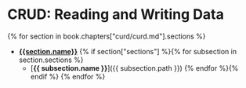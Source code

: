 # CRUD: Reading and Writing Data

{% for section in book.chapters["curd/curd.md"].sections %}
* [**{{section.name}}**](../{{section.path}})
{% if section["sections"] %}{% for subsection in section.sections %}
  * [**{{ subsection.name }}**]({{ subsection.path }})
{% endfor %}{% endif %}
{% endfor %}

